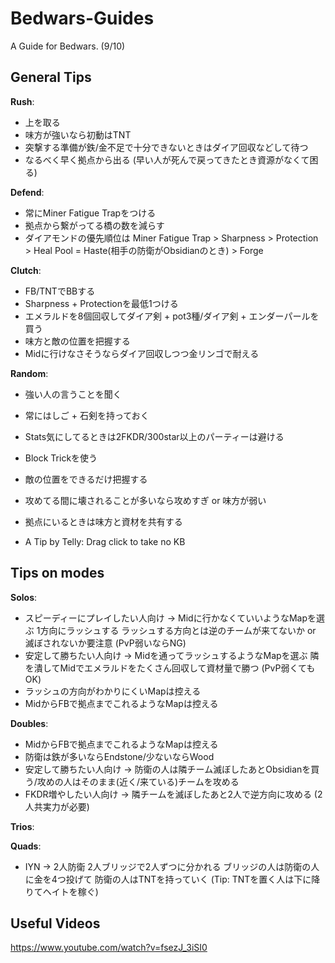 # Bedwars-Guides
A Guide for Bedwars. (9/10)

## General Tips

__Rush__:
- 上を取る
- 味方が強いなら初動はTNT
- 突撃する準備が鉄/金不足で十分できないときはダイア回収などして待つ
- なるべく早く拠点から出る (早い人が死んで戻ってきたとき資源がなくて困る)

__Defend__:
- 常にMiner Fatigue Trapをつける
- 拠点から繋がってる橋の数を減らす
- ダイアモンドの優先順位は Miner Fatigue Trap > Sharpness > Protection > Heal Pool = Haste(相手の防衛がObsidianのとき) > Forge

__Clutch__: 
- FB/TNTでBBする
- Sharpness + Protectionを最低1つける
- エメラルドを8個回収してダイア剣 + pot3種/ダイア剣 + エンダーパールを買う
- 味方と敵の位置を把握する
- Midに行けなさそうならダイア回収しつつ金リンゴで耐える

__Random__:
- 強い人の言うことを聞く
- 常にはしご + 石剣を持っておく
- Stats気にしてるときは2FKDR/300star以上のパーティーは避ける
- Block Trickを使う
- 敵の位置をできるだけ把握する
- 攻めてる間に壊されることが多いなら攻めすぎ or 味方が弱い
- 拠点にいるときは味方と資材を共有する

- A Tip by Telly: Drag click to take no KB

## Tips on modes

__Solos__:
- スピーディーにプレイしたい人向け -> Midに行かなくていいようなMapを選ぶ 1方向にラッシュする ラッシュする方向とは逆のチームが来てないか or 滅ぼされないか要注意 (PvP弱いならNG)
- 安定して勝ちたい人向け -> Midを通ってラッシュするようなMapを選ぶ 隣を潰してMidでエメラルドをたくさん回収して資材量で勝つ (PvP弱くてもOK)
- ラッシュの方向がわかりにくいMapは控える
- MidからFBで拠点までこれるようなMapは控える

__Doubles__:
- MidからFBで拠点までこれるようなMapは控える
- 防衛は鉄が多いならEndstone/少ないならWood
- 安定して勝ちたい人向け -> 防衛の人は隣チーム滅ぼしたあとObsidianを買う/攻めの人はそのまま(近く/来ている)チームを攻める
- FKDR増やしたい人向け -> 隣チームを滅ぼしたあと2人で逆方向に攻める (2人共実力が必要)

__Trios__:

__Quads__:
- IYN -> 2人防衛 2人ブリッジで2人ずつに分かれる ブリッジの人は防衛の人に金を4つ投げて 防衛の人はTNTを持っていく (Tip: TNTを置く人は下に降りてヘイトを稼ぐ)

## Useful Videos
https://www.youtube.com/watch?v=fsezJ_3iSI0
